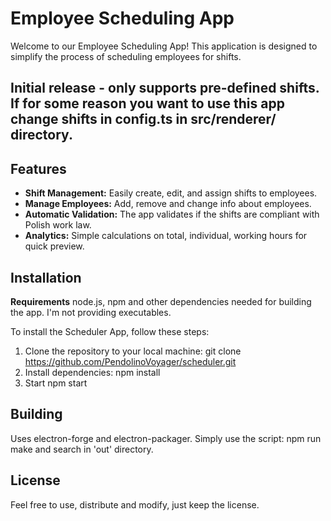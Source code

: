 # Employee Scheduling App

Welcome to our Employee Scheduling App! This application is designed to simplify the process of scheduling employees for shifts.
## Initial release - only supports pre-defined shifts. If for some reason you want to use this app change shifts in config.ts in src/renderer/ directory. 

## Features

- **Shift Management:** Easily create, edit, and assign shifts to employees.
- **Manage Employees:** Add, remove and change info about employees.
- **Automatic Validation:** The app validates if the shifts are compliant with Polish work law.
- **Analytics:** Simple calculations on total, individual, working hours for quick preview.

## Installation
**Requirements** node.js, npm and other dependencies needed for building the app. I'm not providing executables.

To install the  Scheduler App, follow these steps:
1. Clone the repository to your local machine:
  git clone https://github.com/PendolinoVoyager/scheduler.git
2. Install dependencies:
  npm install
3. Start
  npm start

##  Building
Uses electron-forge and electron-packager. Simply use the script: npm run make and search in 'out' directory.

## License
Feel free to use, distribute and modify, just keep the license.
